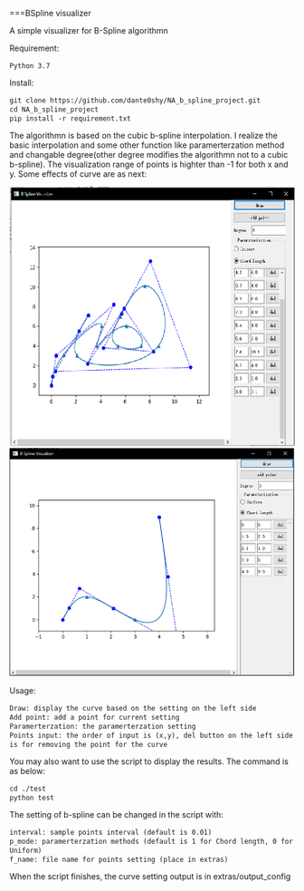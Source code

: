 ===BSpline visualizer

A simple visualizer for B-Spline algorithmn

Requirement:

    Python 3.7

Install:

    git clone https://github.com/dante0shy/NA_b_spline_project.git
    cd NA_b_spline_project
    pip install -r requirement.txt

The algorithmn is based on the cubic b-spline interpolation.
I realize the basic interpolation and some other function like paramerterzation method and changable degree(other degree modifies the algorithmn not to a cubic b-spline).
The visualization range of points is highter than -1 for both x and y.
Some effects of curve are as next:

![image](https://github.com/dante0shy/NA_b_spline_project/raw/master/extras/10p1.png)
![image](https://github.com/dante0shy/NA_b_spline_project/raw/master/extras/5p1.png)

Usage:

    Draw: display the curve based on the setting on the left side
    Add point: add a point for current setting
    Paramerterzation: the paramerterzation setting
    Points input: the order of input is (x,y), del button on the left side is for removing the point for the curve

You may also want to use the script to display the results. The command is as below:

    cd ./test
    python test

The setting of b-spline can be changed in the script with:

    interval: sample points interval (default is 0.01)
    p_mode: paramerterzation methods (default is 1 for Chord length, 0 for Uniform)
    f_name: file name for points setting (place in extras)

When the script finishes, the curve setting output is in extras/output_config
